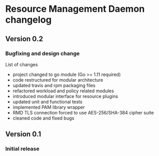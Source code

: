 # Resource Management Daemon changelog

## Version 0.2

### Bugfixing and design change

List of changes
- project changed to go module (Go >= 1.11 required)
- code restructured for modular architecture
- updated travis and rpm packaging files
- refactored workload and policy related modules
- introduced modular interface for resource plugins
- updated unit and functional tests
- implemented PAM library wrapper
- RMD TLS connection forced to use AES-256/SHA-384 cipher suite
- cleaned code and fixed bugs

## Version 0.1

### Initial release
